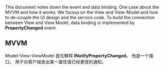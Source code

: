 This document notes down the event and data binding. 
One case about the MVVM and how it works. We focsus on the View and View-Model and how to de-couple the UI design and the service code.
To build the connection between View and View Model, data binding is implemented by **PropertyChanged** event.

## MVVM
Model-View-ViewModel
首先解释 **INotifyPropertyChanged**， 他是一个接口， 用于向客户端发出某一属性值已经更改的通知。
